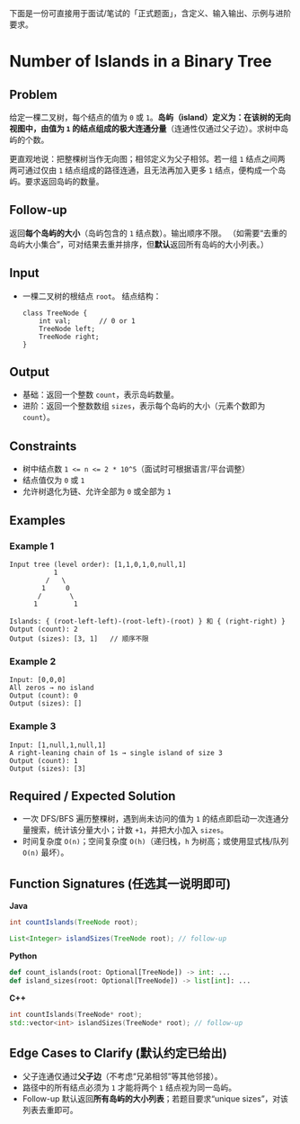 下面是一份可直接用于面试/笔试的「正式题面」，含定义、输入输出、示例与进阶要求。

# Number of Islands in a Binary Tree

## Problem

给定一棵二叉树，每个结点的值为 `0` 或 `1`。**岛屿（island）**定义为：在该树的无向视图中，由值为 `1` 的结点组成的**极大连通分量**（连通性仅通过父子边）。求树中岛屿的个数。

更直观地说：把整棵树当作无向图；相邻定义为父子相邻。若一组 `1` 结点之间两两可通过仅由 `1` 结点组成的路径连通，且无法再加入更多 `1` 结点，便构成一个岛屿。要求返回岛屿的数量。

## Follow-up

返回**每个岛屿的大小**（岛屿包含的 `1` 结点数）。输出顺序不限。
（如需要“去重的岛屿大小集合”，可对结果去重并排序，但**默认**返回所有岛屿的大小列表。）

## Input

* 一棵二叉树的根结点 `root`。
  结点结构：

  ```
  class TreeNode {
      int val;       // 0 or 1
      TreeNode left;
      TreeNode right;
  }
  ```

## Output

* 基础：返回一个整数 `count`，表示岛屿数量。
* 进阶：返回一个整数数组 `sizes`，表示每个岛屿的大小（元素个数即为 `count`）。

## Constraints

* 树中结点数 `1 <= n <= 2 * 10^5`（面试时可根据语言/平台调整）
* 结点值仅为 `0` 或 `1`
* 允许树退化为链、允许全部为 `0` 或全部为 `1`

## Examples

### Example 1

```
Input tree (level order): [1,1,0,1,0,null,1]
           1
         /   \
        1     0
       /       \
      1         1

Islands: { (root-left-left)-(root-left)-(root) } 和 { (right-right) }
Output (count): 2
Output (sizes): [3, 1]   // 顺序不限
```

### Example 2

```
Input: [0,0,0]
All zeros → no island
Output (count): 0
Output (sizes): []
```

### Example 3

```
Input: [1,null,1,null,1]
A right-leaning chain of 1s → single island of size 3
Output (count): 1
Output (sizes): [3]
```

## Required / Expected Solution

* 一次 DFS/BFS 遍历整棵树，遇到尚未访问的值为 `1` 的结点即启动一次连通分量搜索，统计该分量大小；计数 `+1`，并把大小加入 `sizes`。
* 时间复杂度 `O(n)`；空间复杂度 `O(h)`（递归栈，`h` 为树高；或使用显式栈/队列 `O(n)` 最坏）。

## Function Signatures (任选其一说明即可)

**Java**

```java
int countIslands(TreeNode root);

List<Integer> islandSizes(TreeNode root); // follow-up
```

**Python**

```python
def count_islands(root: Optional[TreeNode]) -> int: ...
def island_sizes(root: Optional[TreeNode]) -> list[int]: ...
```

**C++**

```cpp
int countIslands(TreeNode* root);
std::vector<int> islandSizes(TreeNode* root); // follow-up
```

## Edge Cases to Clarify (默认约定已给出)

* 父子连通仅通过**父子边**（不考虑“兄弟相邻”等其他邻接）。
* 路径中的所有结点必须为 `1` 才能将两个 `1` 结点视为同一岛屿。
* Follow-up 默认返回**所有岛屿的大小列表**；若题目要求“unique sizes”，对该列表去重即可。
